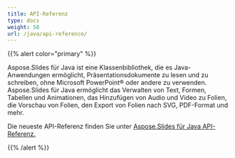 ```yaml
---
title: API-Referenz
type: docs
weight: 50
url: /java/api-reference/
---
```


{{% alert color="primary" %}} 

Aspose.Slides für Java ist eine Klassenbibliothek, die es Java-Anwendungen ermöglicht, Präsentationsdokumente zu lesen und zu schreiben, ohne Microsoft PowerPoint® oder andere zu verwenden. Aspose.Slides für Java ermöglicht das Verwalten von Text, Formen, Tabellen und Animationen, das Hinzufügen von Audio und Video zu Folien, die Vorschau von Folien, den Export von Folien nach SVG, PDF-Format und mehr.

Die neueste API-Referenz finden Sie unter 
[Aspose.Slides für Java API-Referenz.](https://reference.aspose.com/slides/java)

{{% /alert %}}